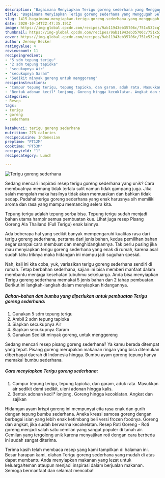 ```yaml
---
description: "Bagaimana Menyiapkan Terigu goreng sederhana yang Menggugah Selera"
title: "Bagaimana Menyiapkan Terigu goreng sederhana yang Menggugah Selera"
slug: 1415-bagaimana-menyiapkan-terigu-goreng-sederhana-yang-menggugah-selera
date: 2020-10-14T22:47:35.191Z
image: https://img-global.cpcdn.com/recipes/9ab11943eb35706c/751x532cq70/terigu-goreng-sederhana-foto-resep-utama.jpg
thumbnail: https://img-global.cpcdn.com/recipes/9ab11943eb35706c/751x532cq70/terigu-goreng-sederhana-foto-resep-utama.jpg
cover: https://img-global.cpcdn.com/recipes/9ab11943eb35706c/751x532cq70/terigu-goreng-sederhana-foto-resep-utama.jpg
author: Jeremy Becker
ratingvalue: 4
reviewcount: 11
recipeingredient:
- "5 sdm tepung terigu"
- "2 sdm tepung tapioka"
- "secukupnya Air"
- "secukupnya Garam"
- "Sedikit minyak goreng untuk menggoreng"
recipeinstructions:
- "Campur tepung terigu, tepung tapioka, dan garam, aduk rata. Masukkan air sedikit demi sedikit, uleni adonan hingga kalis."
- "Bentuk adonan kecil² lonjong. Goreng hingga kecoklatan. Angkat dan sajikan"
categories:
- Resep
tags:
- terigu
- goreng
- sederhana

katakunci: terigu goreng sederhana 
nutrition: 278 calories
recipecuisine: Indonesian
preptime: "PT12M"
cooktime: "PT53M"
recipeyield: "1"
recipecategory: Lunch

---
```



![Terigu goreng sederhana](https://img-global.cpcdn.com/recipes/9ab11943eb35706c/751x532cq70/terigu-goreng-sederhana-foto-resep-utama.jpg)

Sedang mencari inspirasi resep terigu goreng sederhana yang unik? Cara membuatnya memang tidak terlalu sulit namun tidak gampang juga. Jika salah mengolah maka hasilnya tidak akan memuaskan dan bahkan tidak sedap. Padahal terigu goreng sederhana yang enak harusnya sih memiliki aroma dan rasa yang mampu memancing selera kita.

Tepung terigu adalah tepung serba bisa. Tepung terigu sudah menjadi bahan utama hampir semua pembuatan kue. Lihat juga resep Pisang Goreng Ala Thailand (Full Terigu) enak lainnya.

Ada beberapa hal yang sedikit banyak mempengaruhi kualitas rasa dari terigu goreng sederhana, pertama dari jenis bahan, kedua pemilihan bahan segar sampai cara membuat dan menghidangkannya. Tak perlu pusing jika mau menyiapkan terigu goreng sederhana yang enak di rumah, karena asal sudah tahu triknya maka hidangan ini mampu jadi suguhan spesial.


Nah, kali ini kita coba, yuk, variasikan terigu goreng sederhana sendiri di rumah. Tetap berbahan sederhana, sajian ini bisa memberi manfaat dalam membantu menjaga kesehatan tubuhmu sekeluarga. Anda bisa menyiapkan Terigu goreng sederhana memakai 5 jenis bahan dan 2 tahap pembuatan. Berikut ini langkah-langkah dalam menyiapkan hidangannya.

<!--inarticleads1-->

##### Bahan-bahan dan bumbu yang diperlukan untuk pembuatan Terigu goreng sederhana:

1. Gunakan 5 sdm tepung terigu
1. Ambil 2 sdm tepung tapioka
1. Siapkan secukupnya Air
1. Siapkan secukupnya Garam
1. Gunakan Sedikit minyak goreng, untuk menggoreng


Sedang mencari resep pisang goreng sederhana? Ya kamu berada ditempat yang tepat. Pisang goreng merupakan makanan ringan yang bisa ditemukan diberbagai daerah di Indonesia hingga. Bumbu ayam goreng tepung hanya memakai bumbu sederhana. 

<!--inarticleads2-->

##### Cara menyiapkan Terigu goreng sederhana:

1. Campur tepung terigu, tepung tapioka, dan garam, aduk rata. Masukkan air sedikit demi sedikit, uleni adonan hingga kalis.
1. Bentuk adonan kecil² lonjong. Goreng hingga kecoklatan. Angkat dan sajikan


Hidangan ayam krispi goreng ini mempunyai cita rasa enak dan gurih dengan tepung bumbu sederhana. Aneka kreasi samosa goreng dengan berbagai isian yang lebih enak ketimbang beli versi frozen foodnya. Goreng dan angkat, jika sudah berwarna kecokelatan. Resep Roti Goreng - Roti goreng menjadi salah satu cemilan yang sangat populer di tanah air. Cemilan yang tergolong unik karena menyajikan roti dengan cara berbeda ini sudah sangat diterima. 

Terima kasih telah membaca resep yang kami tampilkan di halaman ini. Besar harapan kami, olahan Terigu goreng sederhana yang mudah di atas dapat membantu Anda menyiapkan makanan yang lezat untuk keluarga/teman ataupun menjadi inspirasi dalam berjualan makanan. Semoga bermanfaat dan selamat mencoba!
